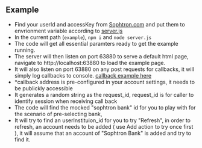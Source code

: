 
## Example 

- Find your userId and accessKey from [Sophtron.com](https://sophtron.com/manage) and put them to envrionment variable according to [server.js](server.js#L10) 
- In the current path (`example`), `npm i` and `node server.js`
- The code will get all essential paramters ready to get the example running.
- The server will then listen on port 63880 to serve a default html page, navigate to http://localhost:63880 to load the example page.
- It will also listen on port 63880 on any post requests for callbacks, it will simply log callbacks to console. [callback example here](/server.js#L115)
- *callback address is pre-configured in your account settings, it needs to be publickly accessible
- It generates a random string as the request_id, request_id is for caller to identify session when receiving call back
- The code will find the mocked "sophtron bank" id for you to play with for the scenario of pre-selecting bank,
- It will try to find an userInstituion_id for you to try "Refresh", in order to refresh, an account needs to be added ( use Add action to try once first ), it will assume that an account of "Sophtron Bank" is added and try to find it.
